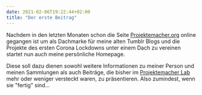 ```yaml
---
date: 2021-02-06T19:22:44+02:00
title: "Der erste Beitrag"
---
```

Nachdem in den letzten Monaten schon die Seite [Projektemacher.org](https://projektemacher.org/) online gegangen ist um als Dachmarke für meine alten Tumblr Blogs und die Projekte des ersten Corona Lockdowns unter einem Dach zu vereinen startet nun auch meine persönliche Homepage.
<!--more-->
Diese soll dazu dienen sowohl weitere Informationen zu meiner Person und meinen Sammlungen als auch Beiträge, die bisher im [Projektemacher Lab](https://labs.projektemacher.org/) mehr oder weniger versteckt waren, zu präsentieren. Also zumindest, wenn sie "fertig" sind...
